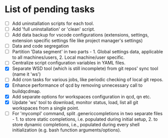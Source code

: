 # List of pending tasks

- [ ] Add uninstallation scripts for each tool.
- [ ] Add 'full uninstallation' or 'clean' script.
- [ ] Add data backup for vscode configurations (extensions, settings, extension specific settings file like project manager's settings)
- [ ] Data and code segregation
- [ ] Partition 'Data segment' in two parts - 1. Global settings data, applicable to all machines/users, 2. Local machine/user specific.
- [ ] Centralize script configuration variables in YAML files.
- [x] Separate WSD tool (which is still incomplete) from git repos' sync tool (name it 'ws')
- [ ] Add cron tasks for various jobs, like periodic checking of local git repos.
- [x] Enhance performance of qcd by removing unnecessary call to buildqcdmap.
- [x] Add separate options for workspaces configuration in qcd, qn etc.
- [x] Update 'ws' tool to download, monitor status, load, list all git workspaces from a single point.
- [ ] For 'mycompl' command, split .genericcompletions in two separate files - 1. to store static completions, i.e. populated during initial setup, 2. to store dynamic completions, i.e., populated during every shell initialization (e.g. bash function arguments/options).
